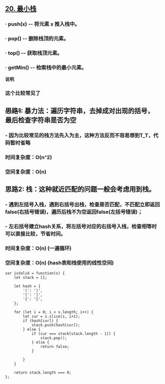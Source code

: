 ## [20. 最小栈](https://leetcode-cn.com/problems/min-stack/)
### · push(x) -- 将元素 x 推入栈中。
### · pop() -- 删除栈顶的元素。
### · top() -- 获取栈顶元素。
### · getMin() -- 检索栈中的最小元素。

**说明**:
### 这个比较常见了

## ~~思路1~~: 暴力法：遍历字符串，去掉成对出现的括号，最后检查字符串是否为空
### - 因为比较常见的栈方法先入为主，这种方法反而不容易想到T_T，代码暂时省略
### 时间复杂度：O(n^2)
### 空间复杂度：O(n)

## 思路2: 栈：这种就近匹配的问题一般会考虑用到栈。
### - 遇到左括号入栈，遇到右括号出栈，检查是否匹配，不匹配立即返回false(右括号错误)，遍历后栈不为空返回false(左括号错误)；
### - 左右括号建立hash关系，将左括号对应的右括号入栈，检查相等时可以直接比较，节省时间。
### 时间复杂度：O(n) (一遍循环)
### 空间复杂度：O(n) (hash表和栈使用的线性空间)

```
var isValid = function(s) {
    let stack = [];

    let hash = {
        '(': ')',
        '[': ']',
        '{': '}',
    };

    for (let i = 0; i < s.length; i++) {
        let cur = s.slice(i, i+1);
        if (hash[cur]) {
            stack.push(hash[cur]);
        } else {
            if (cur === stack[stack.length - 1]) {
                stack.pop();
            } else {
                return false;
            }
            
        }
    }

    return stack.length === 0;
};
```